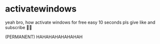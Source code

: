 # activatewindows
yeah bro, how activate windows for free easy 10 seconds pls give like and subscribe 🤑🤑

(PERMANENT) HAHAHAHAHAHAHAH
